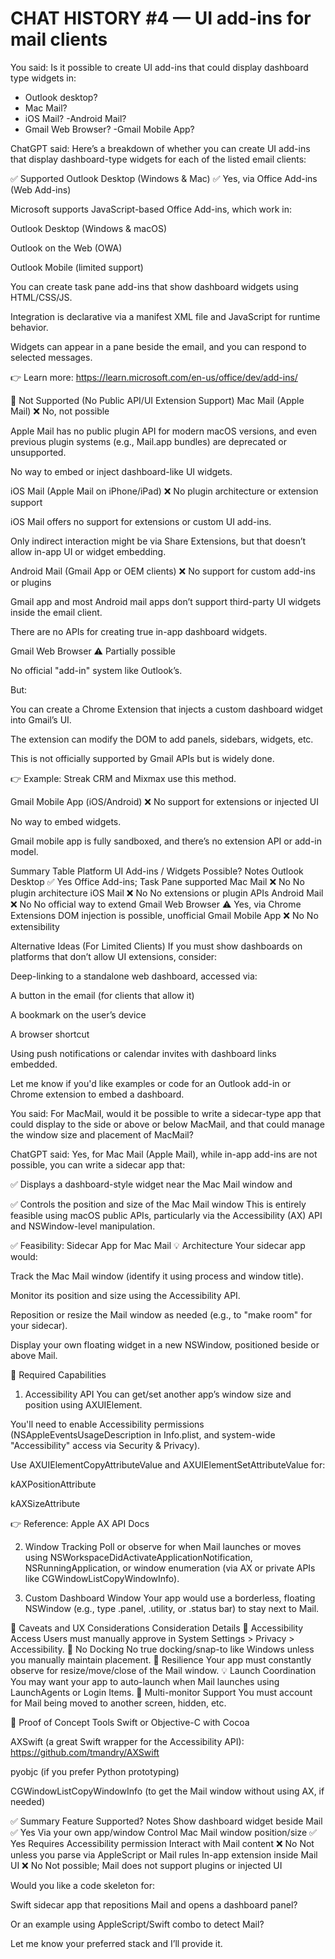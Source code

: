 # CHAT HISTORY #4 — UI add-ins for mail clients

You said:
Is it possible to create UI add-ins that could display dashboard type widgets in:

- Outlook desktop?
- Mac Mail?
- iOS Mail?
  -Android Mail?
- Gmail Web Browser?
  -Gmail Mobile App?


ChatGPT said:
Here’s a breakdown of whether you can create UI add-ins that display dashboard-type widgets for each of the listed email clients:

✅ Supported
Outlook Desktop (Windows & Mac)
✅ Yes, via Office Add-ins (Web Add-ins)

Microsoft supports JavaScript-based Office Add-ins, which work in:

Outlook Desktop (Windows & macOS)

Outlook on the Web (OWA)

Outlook Mobile (limited support)

You can create task pane add-ins that show dashboard widgets using HTML/CSS/JS.

Integration is declarative via a manifest XML file and JavaScript for runtime behavior.

Widgets can appear in a pane beside the email, and you can respond to selected messages.

👉 Learn more: https://learn.microsoft.com/en-us/office/dev/add-ins/

🚫 Not Supported (No Public API/UI Extension Support)
Mac Mail (Apple Mail)
❌ No, not possible

Apple Mail has no public plugin API for modern macOS versions, and even previous plugin systems (e.g., Mail.app bundles) are deprecated or unsupported.

No way to embed or inject dashboard-like UI widgets.

iOS Mail (Apple Mail on iPhone/iPad)
❌ No plugin architecture or extension support

iOS Mail offers no support for extensions or custom UI add-ins.

Only indirect interaction might be via Share Extensions, but that doesn’t allow in-app UI or widget embedding.

Android Mail (Gmail App or OEM clients)
❌ No support for custom add-ins or plugins

Gmail app and most Android mail apps don’t support third-party UI widgets inside the email client.

There are no APIs for creating true in-app dashboard widgets.

Gmail Web Browser
⚠️ Partially possible

No official "add-in" system like Outlook’s.

But:

You can create a Chrome Extension that injects a custom dashboard widget into Gmail’s UI.

The extension can modify the DOM to add panels, sidebars, widgets, etc.

This is not officially supported by Gmail APIs but is widely done.

👉 Example: Streak CRM and Mixmax use this method.

Gmail Mobile App (iOS/Android)
❌ No support for extensions or injected UI

No way to embed widgets.

Gmail mobile app is fully sandboxed, and there’s no extension API or add-in model.

Summary Table
Platform	UI Add-ins / Widgets Possible?	Notes
Outlook Desktop	✅ Yes	Office Add-ins; Task Pane supported
Mac Mail	❌ No	No plugin architecture
iOS Mail	❌ No	No extensions or plugin APIs
Android Mail	❌ No	No official way to extend
Gmail Web Browser	⚠️ Yes, via Chrome Extensions	DOM injection is possible, unofficial
Gmail Mobile App	❌ No	No extensibility

Alternative Ideas (For Limited Clients)
If you must show dashboards on platforms that don’t allow UI extensions, consider:

Deep-linking to a standalone web dashboard, accessed via:

A button in the email (for clients that allow it)

A bookmark on the user’s device

A browser shortcut

Using push notifications or calendar invites with dashboard links embedded.

Let me know if you'd like examples or code for an Outlook add-in or Chrome extension to embed a dashboard.






You said:
For MacMail, would it be possible to write a sidecar-type app that could display to the side or above or below MacMail, and that could manage the window size and placement of MacMail?


ChatGPT said:
Yes, for Mac Mail (Apple Mail), while in-app add-ins are not possible, you can write a sidecar app that:

✅ Displays a dashboard-style widget near the Mac Mail window
and

✅ Controls the position and size of the Mac Mail window
This is entirely feasible using macOS public APIs, particularly via the Accessibility (AX) API and NSWindow-level manipulation.

✅ Feasibility: Sidecar App for Mac Mail
💡 Architecture
Your sidecar app would:

Track the Mac Mail window (identify it using process and window title).

Monitor its position and size using the Accessibility API.

Reposition or resize the Mail window as needed (e.g., to "make room" for your sidecar).

Display your own floating widget in a new NSWindow, positioned beside or above Mail.

🔧 Required Capabilities
1. Accessibility API
   You can get/set another app’s window size and position using AXUIElement.

You'll need to enable Accessibility permissions (NSAppleEventsUsageDescription in Info.plist, and system-wide "Accessibility" access via Security & Privacy).

Use AXUIElementCopyAttributeValue and AXUIElementSetAttributeValue for:

kAXPositionAttribute

kAXSizeAttribute

👉 Reference: Apple AX API Docs

2. Window Tracking
   Poll or observe for when Mail launches or moves using NSWorkspaceDidActivateApplicationNotification, NSRunningApplication, or window enumeration (via AX or private APIs like CGWindowListCopyWindowInfo).

3. Custom Dashboard Window
   Your app would use a borderless, floating NSWindow (e.g., type .panel, .utility, or .status bar) to stay next to Mail.

🚧 Caveats and UX Considerations
Consideration	Details
🔐 Accessibility Access	Users must manually approve in System Settings > Privacy > Accessibility.
🛑 No Docking	No true docking/snap-to like Windows unless you manually maintain placement.
🔄 Resilience	Your app must constantly observe for resize/move/close of the Mail window.
💡 Launch Coordination	You may want your app to auto-launch when Mail launches using LaunchAgents or Login Items.
🌈 Multi-monitor Support	You must account for Mail being moved to another screen, hidden, etc.

🧪 Proof of Concept Tools
Swift or Objective-C with Cocoa

AXSwift (a great Swift wrapper for the Accessibility API): https://github.com/tmandry/AXSwift

pyobjc (if you prefer Python prototyping)

CGWindowListCopyWindowInfo (to get the Mail window without using AX, if needed)

✅ Summary
Feature	Supported?	Notes
Show dashboard widget beside Mail	✅ Yes	Via your own app/window
Control Mac Mail window position/size	✅ Yes	Requires Accessibility permission
Interact with Mail content	❌ No	Not unless you parse via AppleScript or Mail rules
In-app extension inside Mail UI	❌ No	Not possible; Mail does not support plugins or injected UI

Would you like a code skeleton for:

Swift sidecar app that repositions Mail and opens a dashboard panel?

Or an example using AppleScript/Swift combo to detect Mail?

Let me know your preferred stack and I’ll provide it.